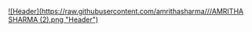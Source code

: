 [![Header](https://raw.githubusercontent.com/amrithasharma/<OWNER>/<OWNER>/AMRITHA SHARMA (2).png "Header")](https://some-url.dev/)
